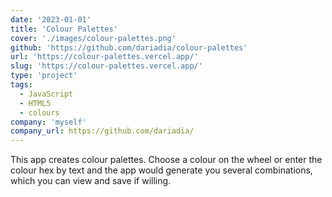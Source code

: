 ```yaml
---
date: '2023-01-01'
title: 'Colour Palettes'
cover: './images/colour-palettes.png'
github: 'https://github.com/dariadia/colour-palettes'
url: 'https://colour-palettes.vercel.app/'
slug: 'https://colour-palettes.vercel.app/'
type: 'project'
tags:
  - JavaScript
  - HTML5
  - colours
company: 'myself'
company_url: https://github.com/dariadia/
---
```


This app creates colour palettes. Choose a colour on the wheel or enter the colour hex by text and the app would generate you several combinations, which you can view and save if willing.
